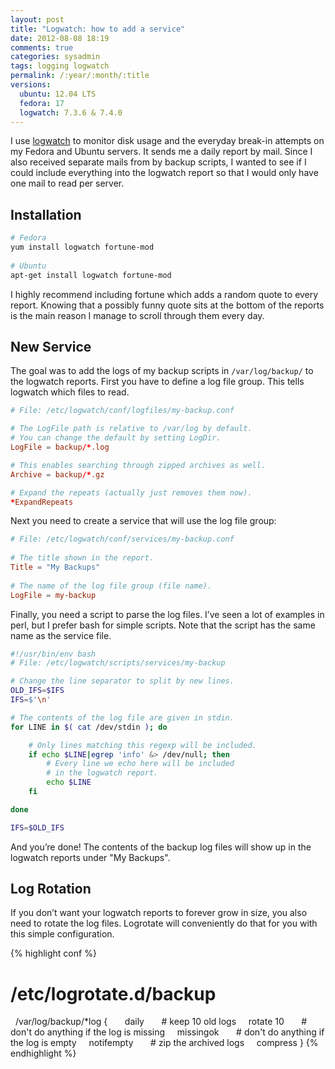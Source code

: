 ```yaml
---
layout: post
title: "Logwatch: how to add a service"
date: 2012-08-08 18:19
comments: true
categories: sysadmin
tags: logging logwatch
permalink: /:year/:month/:title
versions:
  ubuntu: 12.04 LTS
  fedora: 17
  logwatch: 7.3.6 & 7.4.0
---
```


I use [logwatch][logwatch] to monitor disk usage and the everyday break-in
attempts on my Fedora and Ubuntu servers. It sends me a daily report by mail.
Since I also received separate mails from by backup scripts, I wanted to see if
I could include everything into the logwatch report so that I would only have
one mail to read per server.

<!--more-->

## Installation

```bash
# Fedora
yum install logwatch fortune-mod
 
# Ubuntu
apt-get install logwatch fortune-mod
```

I highly recommend including fortune which adds a random quote to every report.
Knowing that a possibly funny quote sits at the bottom of the reports is the
main reason I manage to scroll through them every day.

## New Service

The goal was to add the logs of my backup scripts in `/var/log/backup/` to the
logwatch reports. First you have to define a log file group. This tells logwatch
which files to read.

```conf
# File: /etc/logwatch/conf/logfiles/my-backup.conf

# The LogFile path is relative to /var/log by default.
# You can change the default by setting LogDir.
LogFile = backup/*.log

# This enables searching through zipped archives as well.
Archive = backup/*.gz

# Expand the repeats (actually just removes them now).
*ExpandRepeats
```

Next you need to create a service that will use the log file group:

```conf
# File: /etc/logwatch/conf/services/my-backup.conf
 
# The title shown in the report.
Title = "My Backups"
 
# The name of the log file group (file name).
LogFile = my-backup
```

Finally, you need a script to parse the log files. I’ve seen a lot of examples
in perl, but I prefer bash for simple scripts. Note that the script has the same
name as the service file.

```bash
#!/usr/bin/env bash
# File: /etc/logwatch/scripts/services/my-backup

# Change the line separator to split by new lines.
OLD_IFS=$IFS
IFS=$'\n'

# The contents of the log file are given in stdin.
for LINE in $( cat /dev/stdin ); do

    # Only lines matching this regexp will be included.
    if echo $LINE|egrep 'info' &> /dev/null; then
        # Every line we echo here will be included
        # in the logwatch report.
        echo $LINE
    fi

done

IFS=$OLD_IFS
```

And you’re done! The contents of the backup log files will show up in the
logwatch reports under "My Backups".

## Log Rotation

If you don’t want your logwatch reports to forever grow in size, you also need
to rotate the log files. Logrotate will conveniently do that for you with this
simple configuration.

{% highlight conf %}
# /etc/logrotate.d/backup
 
/var/log/backup/*log {
 
    daily
 
    # keep 10 old logs
    rotate 10
 
    # don't do anything if the log is missing
    missingok
 
    # don't do anything if the log is empty
    notifempty
 
    # zip the archived logs
    compress
}
{% endhighlight %}

[logwatch]: http://sourceforge.net/projects/logwatch/
